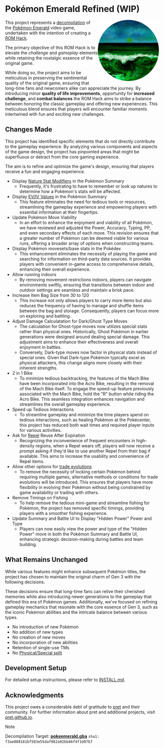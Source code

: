 # Pokémon Emerald Refined (WIP)

<img align="right" src="./docs/assets/emerald.png" height="200px" alt="refined-logo">

This project represents a [decompilation] of the [Pokémon Emerald] video game,
undertaken with the intention of creating a [ROM Hack].

The primary objective of this ROM Hack is to elevate the _challenge_ and
_gameplay_ elements while retaining the nostalgic essence of the original game.

While doing so, the project aims to be meticulous in preserving the sentimental
quality of the original game, ensuring that long-time fans and newcomers alike
can appreciate the journey. By introducing minor **quality of life
improvements**, opportunity for **increased challenge**, and **combat balances**
the ROM Hack aims to strike a balance between honoring the classic gameplay and
offering new experiences. This meticulous blend ensures that players will
encounter familiar moments intertwined with fun and exciting new challenges.

## Changes Made

This project has identified specific elements that do not directly contribute to
the gameplay experience. By analyzing various components and aspects of the game
design, the project has pinpointed areas that might be superfluous or detract
from the core gaming experience.

The aim is to refine and optimize the game's design, ensuring that players
receive a fun and engaging experience.

- Display [Nature Stat Modifiers] in the Pokémon Summary
  - Frequently, it's frustrating to have to remember or look up natures to
    determine how a Pokémon's stats will be affected.
- Display [EV/IV Values] in the Pokémon Summary
  - This feature eliminates the need for tedious tools or resources,
    streamlining the gameplay experience and empowering players with essential
    information at their fingertips.
- Update Pokémon Move Viability
  - In an effort to enhance the enjoyment and viability of all Pokémon, we have
    reviewed and adjusted the Power, Accuracy, Typing, PP, and even secondary
    effects of each move. This revision ensures that a greater number of Pokémon
    can be deemed viable for various runs, offering a broader array of options
    when constructing teams.
- Display Pokémon movesets/base stats in the Pokédex
  - This enhancement eliminates the necessity of playing the game and searching
    for information on third-party data sources. It provides players with
    convenient in-game access to comprehensive details, enhancing their overall
    experience.
- Allow running indoors
  - By removing movement restrictions indoors, players can navigate environments
    swiftly, ensuring that transitions between indoor and outdoor settings are
    seamless and maintain a brisk pace.
- Increase Item Bag Size from 30 to 120
  - This increase not only allows players to carry more items but also reduces
    the frequency of having to manage and shuffle items between the bag and
    storage. Consequently, players can focus more on exploring and battling.
- Adjust Damage Calculatation for Dark/Ghost Type Moves
  - The calculation for Ghost-type moves now utilizes special stats rather than
    physical ones. Historically, Ghost Pokémon in earlier generations were
    designed around dealing special damage. This adjustment aims to enhance
    their effectiveness and overall enjoyment in battles.
  - Conversely, Dark-type moves now factor in physical stats instead of special
    ones. Given that Dark-type Pokémon typically excel as physical attackers,
    this change aligns more closely with their inherent strengths.
- 2 in 1 Bike
  - To minimize tedious backtracking, the features of the Mach Bike have been
    incorporated into the Acro Bike, resulting in the removal of the Mach Bike
    itself. To engage the speed-up feature previously associated with the Mach
    Bike, hold the "R" button while riding the Acro Bike. This seamless
    integration enhances navigation and streamlines the overall gameplay
    experience.
- Speed up Tedious Interactions
  - To streamline gameplay and minimize the time players spend on tedious
    interactions, such as healing Pokémon at the Pokécenter, this project has
    reduced both wait times and required player inputs for various activities.
- Ask for [Repel] Reuse After Expiration
  - Recognizing the inconvenience of frequent encounters in high-density
    regions, when a Repel wears off, players will now receive a prompt asking if
    they'd like to use another Repel from their bag if available. This aims to
    increase the usability and convenience of Repel items.
- Allow other options for [trade evolutions]
  - To remove the necessity of locking certain Pokémon behind requiring multiple
    games, alternative methods or conditions for trade evolutions will be
    introduced. This ensures that players have more flexibility in evolving
    their Pokémon without being constrained by game availability or trading with
    others.
- Remove Timings on Fishing
  - To help remove the tedious mini-game and streamline fishing for Pokémon, the
    project has removed specific timings, providing players with a smoother
    fishing experience.
- Update Summary and Battle UI to Display "Hidden Power" Power and Type
  - Players can now easily view the power and type of the "Hidden Power" move in
    both the Pokémon Summary and Battle UI, enhancing strategic decision-making
    during battles and team building.

## What Remains Unchanged

While various features might enhance subsequent Pokémon titles, the project has
chosen to maintain the original charm of Gen 3 with the following decisions.

These decisions ensure that long-time fans can relive their cherished memories
while also introducing newer generations to the gameplay that defined this era
of Pokémon games. Additionally, we've focused on refining gameplay mechanics
that resonate with the core essence of Gen 3, such as the iconic Pokémon
abilities and the intricate balance between various types.

- No introduction of new Pokémon
- No addition of new types
- No creation of new moves
- No incorporation of new abilities
- Retention of single-use TMs
- No [Physical/Special split]

## Development Setup

For detailed setup instructions, please refer to [INSTALL.md](INSTALL.md).

## Acknowledgments

This project owes a considerable debt of gratitude to [pret] and their
community. For further information about pret and additional projects, visit
[pret.github.io].

> [!NOTE]
> Decompilation Target: [**pokeemerald.gba**](https://datomatic.no-intro.org/index.php?page=show_record&s=23&n=1961) `sha1: f3ae088181bf583e55daf962a92bb46f4f1d07b7`

[Decompilation]: https://en.wikipedia.org/wiki/Decompiler
[Pokémon Emerald]: https://en.wikipedia.org/wiki/Pok%C3%A9mon_Emerald
[ROM Hack]: https://en.wikipedia.org/wiki/ROM_hacking
[Physical/Special split]: https://bulbapedia.bulbagarden.net/wiki/Damage_category#Physical.2FSpecial_split
[pret]: https://github.com/pret
[pret.github.io]: https://pret.github.io/
[Nature Stat Modifiers]: https://bulbapedia.bulbagarden.net/wiki/Nature#List_of_Natures
[EV/IV Values]: https://www.smogon.com/ingame/guides/evs_ivs
[Repel]: https://bulbapedia.bulbagarden.net/wiki/Repel
[trade evolutions]: https://bulbapedia.bulbagarden.net/wiki/Trade#Pok.C3.A9mon_that_evolve_when_traded
